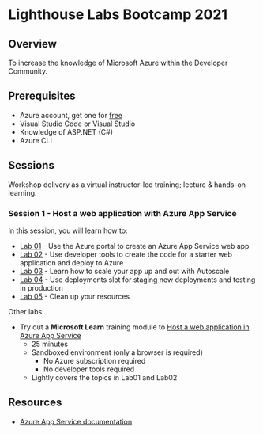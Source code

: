 # Lighthouse Labs Bootcamp 2021

## Overview
To increase the knowledge of Microsoft Azure within the Developer Community.

## Prerequisites
- Azure account, get one for [free](https://azure.microsoft.com/en-us/free/)
- Visual Studio Code or Visual Studio
- Knowledge of ASP.NET (C#)
- Azure CLI
 
## Sessions
Workshop delivery as a virtual instructor-led training; lecture & hands-on learning.

### Session 1 - Host a web application with Azure App Service

In this session, you will learn how to:
- [Lab 01](./Sessions/Session_1-Host-Web-App-Azure-App-Service/Instructions/Labs/01/Lab01.md) - Use the Azure portal to create an Azure App Service web app
- [Lab 02](./Sessions/Session_1-Host-Web-App-Azure-App-Service/Instructions/Labs/02/Lab02.md) - Use developer tools to create the code for a starter web application and deploy to Azure
- [Lab 03](./Sessions/Session_1-Host-Web-App-Azure-App-Service/Instructions/Labs/03/Lab03.md) - Learn how to scale your app up and out with Autoscale
- [Lab 04](./Sessions/Session_1-Host-Web-App-Azure-App-Service/Instructions/Labs/04/Lab04.md) - Use deployments slot for staging new deployments and testing in production
- [Lab 05](./Sessions/Session_1-Host-Web-App-Azure-App-Service/Instructions/Labs/05/Lab05.md) - Clean up your resources

Other labs:
- Try out a **Microsoft Learn** training module to [Host a web application in Azure App Service](https://docs.microsoft.com/en-us/learn/modules/host-a-web-app-with-azure-app-service/)
    - 25 minutes
    - Sandboxed environment (only a browser is required)
        - No Azure subscription required
        - No developer tools required
    - Lightly covers the topics in Lab01 and Lab02

## Resources

- [Azure App Service documentation](https://docs.microsoft.com/en-us/azure/app-service/)
